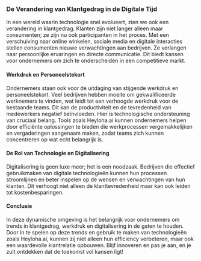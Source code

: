 ### De Verandering van Klantgedrag in de Digitale Tijd

In een wereld waarin technologie snel evolueert, zien we ook een verandering in klantgedrag. Klanten zijn niet langer alleen maar consumenten; ze zijn nu ook participanten in het proces. Met een verschuiving naar online winkelen, sociale media en digitale interacties stellen consumenten nieuwe verwachtingen aan bedrijven. Ze verlangen naar persoonlijke ervaringen en directe communicatie. Dit biedt kansen voor ondernemers om zich te onderscheiden in een competitieve markt.

#### Werkdruk en Personeelstekort

Ondernemers staan ook voor de uitdaging van stijgende werkdruk en personeelstekort. Veel bedrijven hebben moeite om gekwalificeerde werknemers te vinden, wat leidt tot een verhoogde werkdruk voor de bestaande teams. Dit kan de productiviteit en de tevredenheid van medewerkers negatief beïnvloeden. Hier is technologische ondersteuning van cruciaal belang. Tools zoals Heyloha.ai kunnen ondernemers helpen door efficiënte oplossingen te bieden die werkprocessen vergemakkelijken en vergaderingen aangenaam maken, zodat teams zich kunnen concentreren op wat echt belangrijk is.

#### De Rol van Technologie en Digitalisering

Digitalisering is geen luxe meer; het is een noodzaak. Bedrijven die effectief gebruikmaken van digitale technologieën kunnen hun processen stroomlijnen en beter inspelen op de wensen en verwachtingen van hun klanten. Dit verhoogt niet alleen de klanttevredenheid maar kan ook leiden tot kostenbesparingen.

#### Conclusie

In deze dynamische omgeving is het belangrijk voor ondernemers om trends in klantgedrag, werkdruk en digitalisering in de gaten te houden. Door in te spelen op deze trends en gebruik te maken van technologieën zoals Heyloha.ai, kunnen zij niet alleen hun efficiency verbeteren, maar ook een waardevolle klantrelatie opbouwen. Blijf innoveren en pas je aan, en je zult ontdekken dat de toekomst vol kansen ligt!